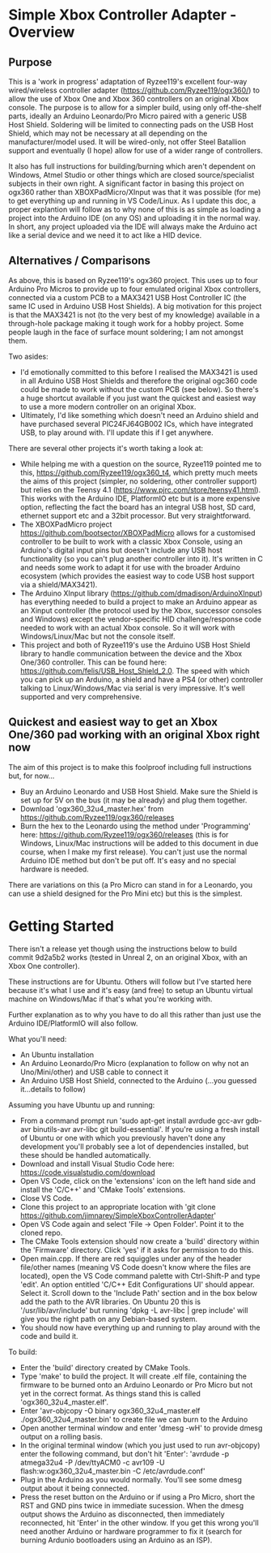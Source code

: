 # Simple Xbox Controller Adapter - Overview

## Purpose

This is a 'work in progress' adaptation of Ryzee119's excellent four-way wired/wireless controller adapter (https://github.com/Ryzee119/ogx360/) to allow the use of Xbox One and Xbox 360 controllers on an original Xbox console. The purpose is to allow for a simpler build, using only off-the-shelf parts, ideally an Arduino Leonardo/Pro Micro paired with a generic USB Host Shield. Soldering will be limited to connecting pads on the USB Host Shield, which may not be necessary at all depending on the manufacturer/model used. It will be wired-only, not offer Steel Batallion support and eventually (I hope) allow for use of a wider range of controllers. 

It also has full instructions for building/burning which aren't dependent on Windows, Atmel Studio or other things which are closed source/specialist subjects in their own right. A significant factor in basing this project on ogx360 rather than XBOXPadMicro/XInput was that it was possible (for me) to get everything up and running in VS Code/Linux. As I update this doc, a proper explantion will follow as to why none of this is as simple as loading a project into the Arduino IDE (on any OS) and uploading it in the normal way. In short, any project uploaded via the IDE will always make the Arduino act like a serial device and we need it to act like a HID device. 

## Alternatives / Comparisons

As above, this is based on Ryzee119's ogx360 project. This uses up to four Arduino Pro Micros to provide up to four emulated original Xbox controllers, connected via a custom PCB to a MAX3421 USB Host Controller IC (the same IC used in Arduino USB Host Shields). A big motivation for this project is that the MAX3421 is not (to the very best of my knowledge) available in a through-hole package making it tough work for a hobby project. Some people laugh in the face of surface mount soldering; I am not amongst them. 

Two asides: 
* I'd emotionally committed to this before I realised the MAX3421 is used in all Arduino USB Host Shields and therefore the original ogc360 code could be made to work without the custom PCB (see below). So there's a huge shortcut available if you just want the quickest and easiest way to use a more modern controller on an original Xbox.
* Ultimately, I'd like something which doesn't need an Arduino shield and have purchased several PIC24FJ64GB002 ICs, which have integrated USB, to play around with. I'll update this if I get anywhere.

There are several other projects it's worth taking a look at:
* While helping me with a question on the source, Ryzee119 pointed me to this, https://github.com/Ryzee119/ogx360_t4, which pretty much meets the aims of this project (simpler, no soldering, other controller support) but relies on the Teensy 4.1 (https://www.pjrc.com/store/teensy41.html). This works with the Arduino IDE, PlatformIO etc but is a more expensive option, reflecting the fact the board has an integral USB host, SD card, ethernet support etc and a 32bit processor. But very straightforward.
* The XBOXPadMicro project https://github.com/bootsector/XBOXPadMicro allows for a customised controller to be built to work with a classic Xbox Console, using an Arduino's digital input pins but doesn't include any USB host functionality (so you can't plug another controller into it). It's written in C and needs some work to adapt it for use with the broader Arduino ecosystem (which provides the easiest way to code USB host support via a shield/MAX3421).
* The Arduino XInput library (https://github.com/dmadison/ArduinoXInput) has everything needed to build a project to make an Arduino appear as an Xinput controller (the protocol used by the Xbox, successor consoles and Windows) except the vendor-specific HID challenge/response code needed to work with an actual Xbox console. So it will work with Windows/Linux/Mac but not the console itself.
* This project and both of Ryzee119's use the Arduino USB Host Shield library to handle communication between the device and the Xbox One/360 controller. This can be found here: https://github.com/felis/USB_Host_Shield_2.0. The speed with which you can pick up an Arduino, a shield and have a PS4 (or other) controller talking to Linux/Windows/Mac via serial is very impressive. It's well supported and very comprehensive.

## Quickest and easiest way to get an Xbox One/360 pad working with an original Xbox right now

The aim of this project is to make this foolproof including full instructions but, for now...

* Buy an Arduino Leonardo and USB Host Shield. Make sure the Shield is set up for 5V on the bus (it may be already) and plug them together.
* Download 'ogx360_32u4_master.hex' from https://github.com/Ryzee119/ogx360/releases
* Burn the hex to the Leonardo using the method under 'Programming' here: https://github.com/Ryzee119/ogx360/releases (this is for Windows, Linux/Mac instructions will be added to this document in due course, when I make my first release). You can't just use the normal Arduino IDE method but don't be put off. It's easy and no special hardware is needed.

There are variations on this (a Pro Micro can stand in for a Leonardo, you can use a shield designed for the Pro Mini etc) but this is the simplest.

# Getting Started

There isn't a release yet though using the instructions below to build commit 9d2a5b2 works (tested in Unreal 2, on an original Xbox, with an Xbox One controller).

These instructions are for Ubuntu. Others will follow but I've started here because it's what I use and it's easy (and free) to setup an Ubuntu virtual machine on Windows/Mac if that's what you're working with.

Further explanation as to why you have to do all this rather than just use the Arduino IDE/PlatformIO will also follow. 

What you'll need:
* An Ubuntu installation
* An Arduino Leonardo/Pro Micro (explanation to follow on why not an Uno/Mini/other) and USB cable to connect it
* An Arduino USB Host Shield, connected to the Arduino (...you guessed it...details to follow)

Assuming you have Ubuntu up and running:
* From a command prompt run 'sudo apt-get install avrdude gcc-avr gdb-avr binutils-avr avr-libc git build-essential'. If you're using a fresh install of Ubuntu or one with which you previously haven't done any development you'll probably see a lot of dependencies installed, but these should be handled automatically.
* Download and install Visual Studio Code here: https://code.visualstudio.com/download
* Open VS Code, click on the 'extensions' icon on the left hand side and install the 'C/C++' and 'CMake Tools' extensions.
* Close VS Code.
* Clone this project to an appropriate location with 'git clone https://github.com/jimnarey/SimpleXboxControllerAdapter'
* Open VS Code again and select 'File -> Open Folder'. Point it to the cloned repo.
* The CMake Tools extension should now create a 'build' directory within the 'Firmware' directory. Click 'yes' if it asks for permission to do this.
* Open main.cpp. If there are red squiggles under any of the header file/other names (meaning VS Code doesn't know where the files are located), open the VS Code command palette with Ctrl-Shift-P and type 'edit'. An option entitled 'C/C++ Edit Configurations UI' should appear. Select it. Scroll down to the 'Include Path' section and in the box below add the path to the AVR libraries. On Ubuntu 20 this is '/usr/lib/avr/include' but running 'dpkg -L avr-libc | grep include' will give you the right path on any Debian-based system.
* You should now have everything up and running to play around with the code and build it.

To build:
* Enter the 'build' directory created by CMake Tools.
* Type 'make' to build the project. It will create .elf file, containing the firmware to be burned onto an Arduino Leonardo or Pro Micro but not yet in the correct format. As things stand this is called 'ogx360_32u4_master.elf'.
* Enter 'avr-objcopy -O binary ogx360_32u4_master.elf ./ogx360_32u4_master.bin' to create file we can burn to the Arduino
* Open another terminal window and enter 'dmesg -wH' to provide dmesg output on a rolling basis.
* In the original terminal window (which you just used to run avr-objcopy) enter the following command, but don't hit 'Enter': 'avrdude -p atmega32u4 -P /dev/ttyACM0 -c avr109 -U flash:w:ogx360_32u4_master.bin -C /etc/avrdude.conf'
* Plug in the Arduino as you would normally. You'll see some dmesg output about it being connected. 
* Press the reset button on the Arduino or if using a Pro Micro, short the RST and GND pins twice in immediate sucession. When the dmesg output shows the Arduino as disconnected, then immediately reconnected, hit 'Enter' in the other window. If you get this wrong you'll need another Arduino or hardware programmer to fix it (search for burning Ardunio bootloaders using an Arduino as an ISP).


